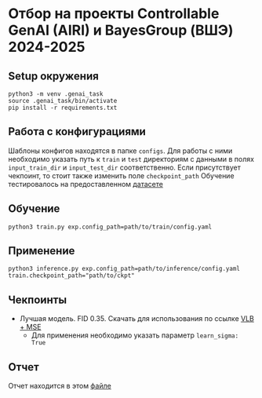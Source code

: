 # Отбор на проекты Controllable GenAI (AIRI) и BayesGroup (ВШЭ) 2024-2025

## Setup окружения
```
python3 -m venv .genai_task
source .genai_task/bin/activate
pip install -r requirements.txt
```

## Работа с конфигурациями
Шаблоны конфигов находятся в папке `configs`. Для работы с ними необходимо указать путь к `train` и `test` директориям
с данными в полях `input_train_dir` и `input_test_dir` соответственно.
Если присутствует чекпоинт, то стоит также изменить поле `checkpoint_path`
Обучение тестировалось на предоставленном [датасете](https://drive.google.com/file/d/1mDVacZimuy-4hWNylqlBDAO740Hup3W5/view)

## Обучение
```
python3 train.py exp.config_path=path/to/train/config.yaml
```

## Применение
```
python3 inference.py exp.config_path=path/to/inference/config.yaml train.checkpoint_path="path/to/ckpt"
```

## Чекпоинты

- Лучшая модель. FID 0.35. Скачать для использования по ссылке [VLB + MSE](https://drive.google.com/file/d/1C8p1sOno6tSargmNO_aBM5ds4as5yZ7z/view?usp=sharing)
   - Для применения необходимо указать параметр `learn_sigma: True`

## Отчет
Отчет находится в этом [файле](./Report.pdf)
